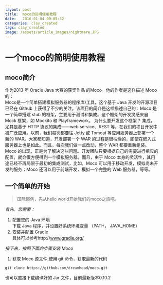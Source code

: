 ```yaml
---
layout: post
title:  moco的简明使用教程
date:   2016-01-04 09:05:32
categories: clay_created
tags: clay_created
image: /assets/article_images/nightmare.JPG
---
```

# 一个moco的简明使用教程   

## moco简介
作为2013 年 Oracle Java 大赛的获奖作品 的Moco。他的作者是这样描述 Moco 的：   
Moco是一个简单搭建模拟服务器的程序库/工具，这个基于 Java 开发的开源项目已经在 Github 上获得了不少的关注。该项目的简介是这样描述自己的：Moco 是一个简单搭建 stub 的框架，主要用于测试和集成。这个框架的开发灵感来自 Mock 框架，如 Mockito 和 Playframework。
为什么要开发这个框架？
集成，尤其是基于 HTTP 协议的集成——web service、REST 等，在我们的项目开发中被广泛应用。以前，我们每次都要往 Jetty 或 Tomcat 等应用服务器上部署一个新的 WAR。大家都知道，开发部署一个 WAR 的过程是很枯燥的，即使在嵌入式服务器上也是如此。而且，每次我们做一点改动，整个 WAR 都要重新组装。
Moco 的出现，正是为了解决这些问题。开发团队只要根据自己的需要进行相应的配置，就会很方便得到一个模拟服务器。而且，由于 Moco 本身的灵活性，其用途已经不再局限于最初的集成测试，比如，Moco 可以用于移动开发，模拟尚未开发的服务；Moco 还可以用于前端开发，模拟一个完整的 Web 服务器，等等。

## 一个简单的开始
> 国际惯例，先从hello world开始我们的moco之旅吧。   

_首先，您需要：_   
1. 配置您的 Java 环境   
    下载 Java 程序，并设置好系统环境变量 （PATH， JAVA_HOME）   
2. 安装并配置 Gradle   
    具体可以参考http://www.gradle.org/

_接下来，按照下面的步骤安装 Moco_   
1. 获取 Moco 源文件,使用 git 命令，获取最新的代码
```
git clone https://github.com/dreamhead/moco.git
```
也可以直接下载编译好的 Jar 文件，目前最新版本0.10.2
    

